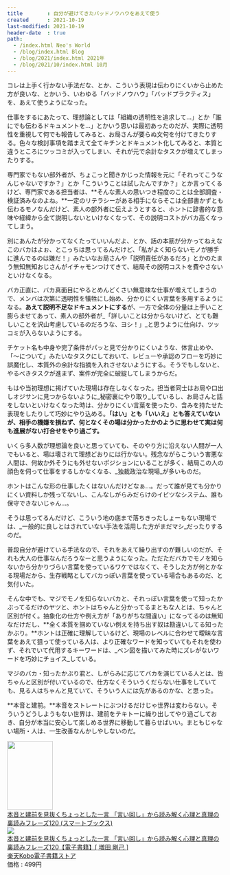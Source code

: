 ```yaml
---
title        : 自分が避けてきたバッドノウハウをあえて使う
created      : 2021-10-19
last-modified: 2021-10-19
header-date  : true
path:
  - /index.html Neo's World
  - /blog/index.html Blog
  - /blog/2021/index.html 2021年
  - /blog/2021/10/index.html 10月
---
```


コレは上手く行かない手法だな、とか、こういう表現は伝わりにくいから止めた方が良いな、とかいう、いわゆる「バッドノウハウ」「バッドプラクティス」を、あえて使うようになった。

仕事をするにあたって、理想論としては「組織の透明性を追求して…」とか「誰にでも伝わるドキュメントを…」とかいう思いは最初あったのだが、実際に透明性を重視して何でも報告してみると、お局さんが要らぬ文句を付けてきたりする。色々な検討事項を踏まえて全てキチンとドキュメント化してみると、本質と違うところにツッコミが入ってしまい、それが元で余計なタスクが増えてしまったりする。

専門家でもない部外者が、ちょこっと聞きかじった情報を元に「それってこうなんじゃないですか？」とか「こういうことは試したんですか？」とか言ってくるけど、専門家である担当者は、**そんな素人の思いつき程度のことは全部調査・検証済みなのよね。**一定のリテラシーがある相手にならそこは全部書かずとも伝わるモノなんだけど、素人の部外者に伝えようとすると、ホントに辞書的な意味や経緯から全て説明しないといけなくなって、その説明コストがバカ高くなってしまう。

別にあんたが分かってなくたっていいんだよ、とか、話の本筋が分かってねえなこのバカはよぉ、とこっちは思ってるんだけど、「私がよく知らないモノが勝手に進んでるのは嫌だ！」みたいなお局さんや「説明責任があるだろ」とかのたまう無知無知おじさんがイチャモンつけてきて、結局その説明コストを費やさないといけなくなる。

バカ正直に、バカ真面目にやるとめんどくさい無意味な仕事が増えてしまうので、メンバは次第に透明性を犠牲にし始め、分かりにくい言葉を多用するようになる。**あえて説明不足なドキュメントにする**が、一方で全体の分量は上手いこと膨らませてあって、素人の部外者が_「詳しいことは分からないけど、とても難しいことを沢山考慮しているのだろうな、ヨシ！」_と思うように仕向け、ツッコミが入らないようにする。

チケット名も中身や完了条件がパッと見で分かりにくいような、体言止めや、「～について」みたいなタスクにしておいて、レビューや承認のフローを巧妙に誤魔化し、本質外の余計な指摘を入れさせないようにする。そうでもしないと、やるべきタスクが進まず、案件が完全に破綻してしまうからだ。

もはや当初理想に掲げていた現場は存在しなくなった。担当者同士はお局や口出しオジサンに見つからないように_秘密裏にやり取り_しているし、お局さんと話をしないといけなくなった時は、分かりにくい言葉を使ったり、含みを持たせた表現をしたりして巧妙にやり込める。**「はい」とも「いいえ」とも答えていないが、相手の機嫌を損ねず、何となくその場は分かったかのように思わせて実は何も進展がない打合せをやり過ごす。**

いくら多人数が理想論を良いと思っていても、そのやり方に沿えない人間が一人でもいると、場は壊されて理想どおりには行かない。残念ながらこういう害悪な人間は、何故か外そうにも外せないポジションにいることが多く、結局この人の顔色を伺って仕事をするしかなくなる、_独裁政治な現場_が多いものだ。

ホントはこんな形の仕事したくはないんだけどなぁ…。だって誰が見ても分かりにくい資料しか残ってないし、こんなしがらみだらけのイビツなシステム、誰も保守できないじゃん…。

そうは思ってるんだけど、こういう地の底まで落ちきったしょーもない現場では、_一般的に良しとはされていない手法を活用した方がまだマシ_だったりするのだ。

普段自分が避けている手法なので、それをあえて繰り出すのが難しいのだが、それも大人の仕事なんだろうなーと思うようになった。ただただバカでモノを知らないから分かりづらい言葉を使っているワケではなくて、そうした方が何とかなる現場だから、生存戦略としてバカっぽい言葉を使っている場合もあるのだ、と気付いた。

そんな中でも、マジでモノを知らないバカと、それっぽい言葉を使って知ったかぶってるだけのヤツと、ホントはちゃんと分かってるまともな人とは、ちゃんと区別が付く。抽象化の仕方や例え方が「ありがちな間違い」になってるのは無知なだけだし、**全く本質を掴めていない例えを持ち出す奴は勘違いしてる知ったかぶり。**ホントは正確に理解しているけど、現場のレベルに合わせて曖昧な言葉をあえて狙って使っている人は、より正確なワードを知っていてもそれを使わず、それでいて代用するキーワードは、_ベン図を描いてみた時にズレがないワードを巧妙にチョイス_している。

マジのバカ・知ったかぶり君と、しがらみに応じてバカを演じている人とは、皆ちゃんと区別が付いているので、仕方なくそういうくだらない仕事をしていても、見る人はちゃんと見ていて、そういう人には先があるのかな、と思った。

**本音と建前。**本音をストレートにぶつけるだけじゃ世界は変わらない。そういうどうしようもない世界は、建前をテキトーに繰り出してやり過ごしておき、自分が本当に安心して楽しめる世界に移動して暮らせばいい。まともじゃない場所・人は、一生改善なんかしやしないのだ。

<div class="ad-amazon">
  <div class="ad-amazon-image">
    <a href="https://www.amazon.co.jp/dp/B019GFJLCM?tag=neos21-22&amp;linkCode=osi&amp;th=1&amp;psc=1">
      <img src="https://m.media-amazon.com/images/I/514ztC6uUAL._SL160_.jpg" width="106" height="160">
    </a>
  </div>
  <div class="ad-amazon-info">
    <div class="ad-amazon-title">
      <a href="https://www.amazon.co.jp/dp/B019GFJLCM?tag=neos21-22&amp;linkCode=osi&amp;th=1&amp;psc=1">本音と建前を見抜くちょっとした一言 「言い回し」から読み解く心理と真理の裏読みフレーズ120 (スマートブックス)</a>
    </div>
  </div>
</div>

<div class="ad-rakuten">
  <div class="ad-rakuten-image">
    <a href="https://hb.afl.rakuten.co.jp/hgc/g00reb42.waxycf23.g00reb42.waxyd080/?pc=https%3A%2F%2Fitem.rakuten.co.jp%2Frakutenkobo-ebooks%2F8aec3e6135f239e99adce7c491014f09%2F&amp;m=http%3A%2F%2Fm.rakuten.co.jp%2Frakutenkobo-ebooks%2Fi%2F15163401%2F">
      <img src="https://thumbnail.image.rakuten.co.jp/@0_mall/rakutenkobo-ebooks/cabinet/8740/2000003878740.jpg?_ex=128x128">
    </a>
  </div>
  <div class="ad-rakuten-info">
    <div class="ad-rakuten-title">
      <a href="https://hb.afl.rakuten.co.jp/hgc/g00reb42.waxycf23.g00reb42.waxyd080/?pc=https%3A%2F%2Fitem.rakuten.co.jp%2Frakutenkobo-ebooks%2F8aec3e6135f239e99adce7c491014f09%2F&amp;m=http%3A%2F%2Fm.rakuten.co.jp%2Frakutenkobo-ebooks%2Fi%2F15163401%2F">本音と建前を見抜くちょっとした一言 「言い回し」から読み解く心理と真理の裏読みフレーズ120【電子書籍】[ 増田 剛己 ]</a>
    </div>
    <div class="ad-rakuten-shop">
      <a href="https://hb.afl.rakuten.co.jp/hgc/g00reb42.waxycf23.g00reb42.waxyd080/?pc=https%3A%2F%2Fwww.rakuten.co.jp%2Frakutenkobo-ebooks%2F&amp;m=http%3A%2F%2Fm.rakuten.co.jp%2Frakutenkobo-ebooks%2F">楽天Kobo電子書籍ストア</a>
    </div>
    <div class="ad-rakuten-price">価格 : 499円</div>
  </div>
</div>
